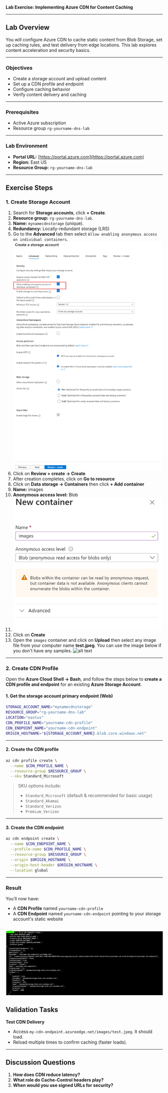 **Lab Exercise: Implementing Azure CDN for Content Caching**

---

## Lab Overview

You will configure Azure CDN to cache static content from Blob Storage, set up caching rules, and test delivery from edge locations. This lab explores content acceleration and security basics.

---

### Objectives

* Create a storage account and upload content
* Set up a CDN profile and endpoint
* Configure caching behavior
* Verify content delivery and caching

---

### Prerequisites

* Active Azure subscription
* Resource group `rg-yourname-dns-lab`

---

### Lab Environment

* **Portal URL:** [https://portal.azure.com](https://portal.azure.com)
* **Region:** East US
* **Resource Group:** `rg-yourname-dns-lab`

---

## Exercise Steps

### 1. **Create Storage Account**

1. Search for **Storage accounts**, click **+ Create**.
2. **Resource group:** `rg-yourname-dns-lab`.
3. **Name:** `mynamecdnstorage` (unique).
4. **Redundancy:** Locally-redundant storage (LRS)
5. Go to the **Advanced** tab then select `Allow enabling anonymous access on individual containers`.  
   ![alt text](image.png)
6. Click on **Review + create -> Create**
7. After creation completes, click on **Go to resource**
8. Click on **Data storage -> Containers** then click **+ Add container** 
9. **Name:** images
10. **Anonymous access level:** Blob
11. ![alt text](image-1.png)
12. Click on **Create**
13. Open the `images` container and click on **Upload** then select any image file from your computer name **test.jpeg**. You can use the image below if you don't have any samples.
![alt text](test.jpeg)

---

### 2. **Create CDN Profile**



Open the **Azure Cloud Shell -> Bash**, and follow the steps below to **create a CDN profile and endpoint** for an existing **Azure Storage Account**.

#### 1. **Get the storage account primary endpoint (Web)**

```bash
STORAGE_ACCOUNT_NAME="mynamecdnstorage"
RESOURCE_GROUP="rg-yourname-dns-lab"
LOCATION="eastus"
CDN_PROFILE_NAME="yourname-cdn-profile"
CDN_ENDPOINT_NAME="yourname-cdn-endpoint"
ORIGIN_HOSTNAME="${STORAGE_ACCOUNT_NAME}.blob.core.windows.net"
```
---

#### 2. **Create the CDN profile**

```bash
az cdn profile create \
  --name $CDN_PROFILE_NAME \
  --resource-group $RESOURCE_GROUP \
  --sku Standard_Microsoft
```

> SKU options include:
>
> * `Standard_Microsoft` (default & recommended for basic usage)
> * `Standard_Akamai`
> * `Standard_Verizon`
> * `Premium_Verizon`

---

#### 3. **Create the CDN endpoint**

```bash
az cdn endpoint create \
  --name $CDN_ENDPOINT_NAME \
  --profile-name $CDN_PROFILE_NAME \
  --resource-group $RESOURCE_GROUP \
  --origin $ORIGIN_HOSTNAME \
  --origin-host-header $ORIGIN_HOSTNAME \
  --location global
```

---

### Result

You’ll now have:

* A **CDN Profile** named `yourname-cdn-profile`
* A **CDN Endpoint** named `yourname-cdn-endpoint` pointing to your storage account's static website

![alt text](image-3.png)
---


## Validation Tasks

**Test CDN Delivery**

   * Access `my-cdn-endpoint.azureedge.net/images/test.jpeg`. It should load.
   * Reload multiple times to confirm caching (faster loads).  

---

## Discussion Questions

1. **How does CDN reduce latency?**
2. **What role do Cache-Control headers play?**
3. **When would you use signed URLs for security?**

